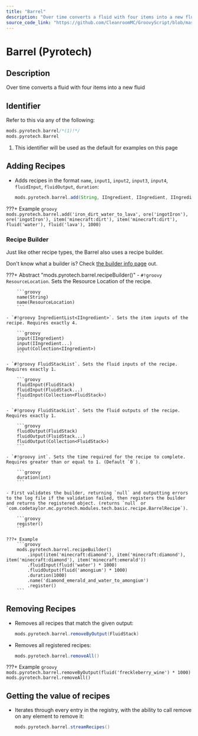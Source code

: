 ```yaml
---
title: "Barrel"
description: "Over time converts a fluid with four items into a new fluid"
source_code_link: "https://github.com/CleanroomMC/GroovyScript/blob/master/src/main/java/com/cleanroommc/groovyscript/compat/mods/pyrotech/Barrel.java"
---
```


# Barrel (Pyrotech)

## Description

Over time converts a fluid with four items into a new fluid

## Identifier

Refer to this via any of the following:

```groovy hl_lines="1"
mods.pyrotech.barrel/*(1)!*/
mods.pyrotech.Barrel
```

1. This identifier will be used as the default for examples on this page

## Adding Recipes

- Adds recipes in the format `name`, `input1`, `input2`, `input3`, `input4`, `fluidInput`, `fluidOutput`, `duration`:

    ```groovy
    mods.pyrotech.barrel.add(String, IIngredient, IIngredient, IIngredient, IIngredient, FluidStack, FluidStack, int)
    ```

???+ Example
    ```groovy
    mods.pyrotech.barrel.add('iron_dirt_water_to_lava', ore('ingotIron'), ore('ingotIron'), item('minecraft:dirt'), item('minecraft:dirt'), fluid('water'), fluid('lava'), 1000)
    ```

### Recipe Builder

Just like other recipe types, the Barrel also uses a recipe builder.

Don't know what a builder is? Check [the builder info page](../../../groovy/builder.md) out.

???+ Abstract "mods.pyrotech.barrel.recipeBuilder()"
    - `#!groovy ResourceLocation`. Sets the Resource Location of the recipe.

        ```groovy
        name(String)
        name(ResourceLocation)
        ```

    - `#!groovy IngredientList<IIngredient>`. Sets the item inputs of the recipe. Requires exactly 4.

        ```groovy
        input(IIngredient)
        input(IIngredient...)
        input(Collection<IIngredient>)
        ```

    - `#!groovy FluidStackList`. Sets the fluid inputs of the recipe. Requires exactly 1.

        ```groovy
        fluidInput(FluidStack)
        fluidInput(FluidStack...)
        fluidInput(Collection<FluidStack>)
        ```

    - `#!groovy FluidStackList`. Sets the fluid outputs of the recipe. Requires exactly 1.

        ```groovy
        fluidOutput(FluidStack)
        fluidOutput(FluidStack...)
        fluidOutput(Collection<FluidStack>)
        ```

    - `#!groovy int`. Sets the time required for the recipe to complete. Requires greater than or equal to 1. (Default `0`).

        ```groovy
        duration(int)
        ```

    - First validates the builder, returning `null` and outputting errors to the log file if the validation failed, then registers the builder and returns the registered object. (returns `null` or `com.codetaylor.mc.pyrotech.modules.tech.basic.recipe.BarrelRecipe`).

        ```groovy
        register()
        ```

    ???+ Example
        ```groovy
        mods.pyrotech.barrel.recipeBuilder()
            .input(item('minecraft:diamond'), item('minecraft:diamond'), item('minecraft:diamond'), item('minecraft:emerald'))
            .fluidInput(fluid('water') * 1000)
            .fluidOutput(fluid('amongium') * 1000)
            .duration(1000)
            .name('diamond_emerald_and_water_to_amongium')
            .register()
        ```



## Removing Recipes

- Removes all recipes that match the given output:

    ```groovy
    mods.pyrotech.barrel.removeByOutput(FluidStack)
    ```

- Removes all registered recipes:

    ```groovy
    mods.pyrotech.barrel.removeAll()
    ```

???+ Example
    ```groovy
    mods.pyrotech.barrel.removeByOutput(fluid('freckleberry_wine') * 1000)
    mods.pyrotech.barrel.removeAll()
    ```

## Getting the value of recipes

- Iterates through every entry in the registry, with the ability to call remove on any element to remove it:

    ```groovy
    mods.pyrotech.barrel.streamRecipes()
    ```
